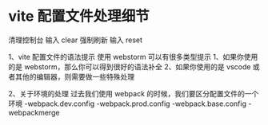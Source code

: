 # vite 配置文件处理细节

清理控制台 输入 clear
强制刷新 输入 reset

1、vite 配置文件的语法提示 使用 webstorm 可以有很多类型提示
1、如果你使用的是 webstorm，那么你可以得到很好的语法补全
2、如果你使用的是 vscode 或者其他的编辑器，则需要做一些特殊处理

2、关于环境的处理
过去我们使用 webpack 的时候，我们要区分配置文件的一个环境
-webpack.dev.config
-webpack.prod.config
-webpack.base.config
-webpackmerge
